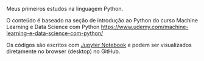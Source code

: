 Meus primeiros estudos na linguagem Python.

O conteúdo é baseado na seção de introdução ao Python do curso Machine Learning e Data Science com Python https://www.udemy.com/machine-learning-e-data-science-com-python/

Os códigos são escritos com [Jupyter Notebook](http://jupyter.org/) e podem ser visualizados diretamente no browser (desktop) no GitHub.
